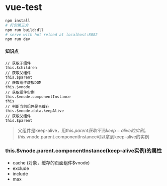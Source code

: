 # vue-test

``` bash
npm install
# 打包第三方
npm run build:dll
# serve with hot reload at localhost:8082
npm run dev
```
####  知识点

```
// 获取子组件
this.$children
// 获取父组件
this.$parent
// 获取组件虚拟DOM
this.$vnode
// 获取组件实例
this.$vnode.componentInstance
this
// 判断当前组件是否缓存
this.$vnode.data.keepAlive
// 获取父组件
this.$parent
```
>父组件是keep-alive，用this.$parent获取不到keep-alive的实例。this.$vnode.parent.componentInstance可以拿到keep-alive的实例

### this.$vnode.parent.componentInstance(keep-alive实例)的属性
* cache (对象，缓存的页面组件$vnode)
* exclude
* include
* max
